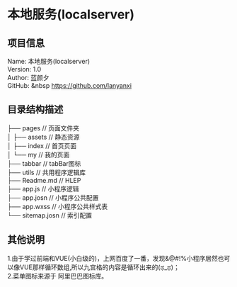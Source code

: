 #   本地服务(localserver)

## 项目信息
Name: 本地服务(localserver)  
Version: 1.0  
Author: 蓝颜夕  
GitHub: &nbsp https://github.com/lanyanxi

## 目录结构描述
├── pages                       // 页面文件夹  
│   ├── assets                  // 静态资源  
│   ├── index                   // 首页页面  
│   └── my                      // 我的页面  
├── tabbar                      // tabBar图标  
├── utils                       // 共用程序逻辑库  
├── Readme.md                   // HLEP  
├── app.js                      // 小程序逻辑  
├── app.josn                    // 小程序公共配置  
├── app.wxss                    // 小程序公共样式表  
└── sitemap.josn                // 索引配置  

## 其他说明
1.由于学过前端和VUE(小白级的)，上网百度了一番，发现&@#!%小程序居然也可以像VUE那样循环数组,所以九宫格的内容是循环出来的(ಥ_ಥ)；  
2.菜单图标来源于 阿里巴巴图标库。
